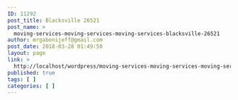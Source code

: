 ```yaml
---
ID: 11292
post_title: Blacksville 26521
post_name: >
  moving-services-moving-services-moving-services-blacksville-26521
author: mrgabonijeff@gmail.com
post_date: 2018-03-28 01:49:50
layout: page
link: >
  http://localhost/wordpress/moving-services-moving-services-moving-services-blacksville-26521/
published: true
tags: [ ]
categories: [ ]
---
```

